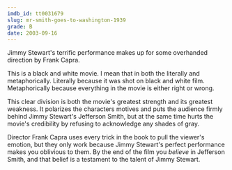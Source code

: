 ```yaml
---
imdb_id: tt0031679
slug: mr-smith-goes-to-washington-1939
grade: B
date: 2003-09-16
---
```


Jimmy Stewart's terrific performance makes up for some overhanded direction by Frank Capra.

This is a black and white movie. I mean that in both the literally and metaphorically. Literally because it was shot on black and white film. Metaphorically because everything in the movie is either right or wrong.

This clear division is both the movie's greatest strength and its greatest weakness. It polarizes the characters motives and puts the audience firmly behind Jimmy Stewart's Jefferson Smith, but at the same time hurts the movie's credibility by refusing to acknowledge any shades of gray.

Director Frank Capra uses every trick in the book to pull the viewer's emotion, but they only work because Jimmy Stewart's perfect performance makes you oblivious to them. By the end of the film you _believe_ in Jefferson Smith, and that belief is a testament to the talent of Jimmy Stewart.
